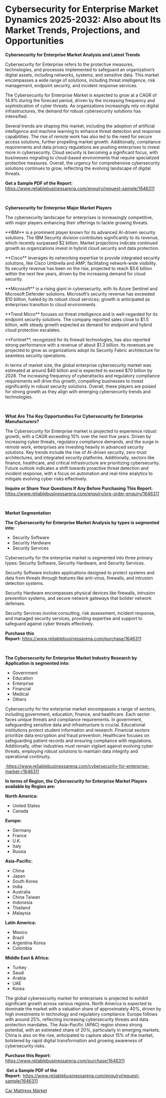 <p><h1>Cybersecurity for Enterprise Market Dynamics 2025-2032: Also about Its Market Trends, Projections, and Opportunities</h1></p><p><strong>Cybersecurity for Enterprise Market Analysis and Latest Trends</strong></p>
<p><p>Cybersecurity for Enterprise refers to the protective measures, technologies, and processes implemented to safeguard an organization’s digital assets, including networks, systems, and sensitive data. This market encompasses a wide range of solutions, including threat intelligence, risk management, endpoint security, and incident response services.</p><p>The Cybersecurity for Enterprise Market is expected to grow at a CAGR of 14.9% during the forecast period, driven by the increasing frequency and sophistication of cyber threats. As organizations increasingly rely on digital infrastructures, the demand for robust cybersecurity solutions has intensified. </p><p>Several trends are shaping this market, including the adoption of artificial intelligence and machine learning to enhance threat detection and response capabilities. The rise of remote work has also led to the need for secure access solutions, further propelling market growth. Additionally, compliance requirements and data privacy regulations are pushing enterprises to invest more in cybersecurity. Cloud security is becoming a significant focus, with businesses migrating to cloud-based environments that require specialized protective measures. Overall, the urgency for comprehensive cybersecurity solutions continues to grow, reflecting the evolving landscape of digital threats.</p></p>
<p><strong>Get a Sample PDF of the Report:&nbsp;</strong> <a href="https://www.reliablebusinessarena.com/enquiry/request-sample/1646311?utm_campaign=2262&utm_medium=2&utm_source=Github&utm_content=ia&utm_term=09022025&utm_id=cybersecurity-for-enterprise">https://www.reliablebusinessarena.com/enquiry/request-sample/1646311</a></p>
<p>&nbsp;</p>
<p><strong>Cybersecurity for Enterprise Major Market Players</strong></p>
<p><p>The cybersecurity landscape for enterprises is increasingly competitive, with major players enhancing their offerings to tackle growing threats. </p><p>**IBM** is a prominent player known for its advanced AI-driven security solutions. The IBM Security division contributes significantly to its revenue, which recently surpassed $2 billion. Market projections indicate continued growth as organizations invest in hybrid cloud security and data protection.</p><p>**Cisco** leverages its networking expertise to provide integrated security solutions, like Cisco Umbrella and AMP, facilitating network-wide visibility. Its security revenue has been on the rise, projected to reach $5.6 billion within the next few years, driven by the increasing demand for cloud security.</p><p>**Microsoft** is a rising giant in cybersecurity, with its Azure Sentinel and Microsoft Defender solutions. Microsoft’s security revenue has exceeded $10 billion, fueled by its robust cloud services; growth is anticipated as enterprises transition to cloud environments.</p><p>**Trend Micro** focuses on threat intelligence and is well-regarded for its endpoint security solutions. The company reported sales close to $1.5 billion, with steady growth expected as demand for endpoint and hybrid cloud protection escalates.</p><p>**Fortinet**, recognized for its firewall technologies, has also reported strong performance with a revenue of about $1.3 billion. Its revenues are projected to grow as organizations adopt its Security Fabric architecture for seamless security operations.</p><p>In terms of market size, the global enterprise cybersecurity market was estimated at around $40 billion and is expected to exceed $70 billion by 2028. The increasing frequency of cyberattacks and regulatory compliance requirements will drive this growth, compelling businesses to invest significantly in robust security solutions. Overall, these players are poised for strong growth as they align with emerging cybersecurity trends and technologies.</p></p>
<p>&nbsp;</p>
<p><strong>What Are The Key Opportunities For Cybersecurity for Enterprise Manufacturers?</strong></p>
<p><p>The Cybersecurity for Enterprise market is projected to experience robust growth, with a CAGR exceeding 10% over the next five years. Driven by increasing cyber threats, regulatory compliance demands, and the surge in remote work, enterprises are investing heavily in advanced security solutions. Key trends include the rise of AI-driven security, zero-trust architectures, and integrated security platforms. Additionally, sectors like finance, healthcare, and critical infrastructure are prioritizing cybersecurity. Future outlook indicates a shift towards proactive threat detection and incident response, with a focus on automation and real-time analytics to mitigate evolving cyber risks effectively.</p></p>
<p><strong>Inquire or Share Your Questions If Any Before Purchasing This Report:</strong> <a href="https://www.reliablebusinessarena.com/enquiry/pre-order-enquiry/1646311?utm_campaign=2262&utm_medium=2&utm_source=Github&utm_content=ia&utm_term=09022025&utm_id=cybersecurity-for-enterprise">https://www.reliablebusinessarena.com/enquiry/pre-order-enquiry/1646311</a></p>
<p>&nbsp;</p>
<p><strong>Market Segmentation</strong></p>
<p><strong>The Cybersecurity for Enterprise Market Analysis by types is segmented into:</strong></p>
<p><ul><li>Security Software</li><li>Security Hardware</li><li>Security Services</li></ul></p>
<p><p>Cybersecurity for the enterprise market is segmented into three primary types: Security Software, Security Hardware, and Security Services. </p><p>Security Software includes applications designed to protect systems and data from threats through features like anti-virus, firewalls, and intrusion detection systems. </p><p>Security Hardware encompasses physical devices like firewalls, intrusion prevention systems, and secure network gateways that bolster network defenses. </p><p>Security Services involve consulting, risk assessment, incident response, and managed security services, providing expertise and support to safeguard against cyber threats effectively.</p></p>
<p><strong>Purchase this Report:&nbsp;</strong><a href="https://www.reliablebusinessarena.com/purchase/1646311?utm_campaign=2262&utm_medium=2&utm_source=Github&utm_content=ia&utm_term=09022025&utm_id=cybersecurity-for-enterprise">https://www.reliablebusinessarena.com/purchase/1646311</a></p>
<p>&nbsp;</p>
<p><strong>The Cybersecurity for Enterprise Market Industry Research by Application is segmented into:</strong></p>
<p><ul><li>Government</li><li>Education</li><li>Enterprise</li><li>Financial</li><li>Medical</li><li>Others</li></ul></p>
<p><p>Cybersecurity for the enterprise market encompasses a range of sectors, including government, education, finance, and healthcare. Each sector faces unique threats and compliance requirements. In government, safeguarding sensitive data and infrastructure is crucial. Educational institutions protect student information and research. Financial sectors prioritize data encryption and fraud prevention. Healthcare focuses on safeguarding patient records and ensuring compliance with regulations. Additionally, other industries must remain vigilant against evolving cyber threats, employing robust solutions to maintain data integrity and operational continuity.</p></p>
<p><a href="https://www.reliablebusinessarena.com/cybersecurity-for-enterprise-market-r1646311?utm_campaign=2262&utm_medium=2&utm_source=Github&utm_content=ia&utm_term=09022025&utm_id=cybersecurity-for-enterprise">&nbsp;https://www.reliablebusinessarena.com/cybersecurity-for-enterprise-market-r1646311</a></p>
<p><strong>In terms of Region, the Cybersecurity for Enterprise Market Players available by Region are:</strong></p>
<p>
    <p> <strong> North America: </strong>
        <ul>
            <li>United States</li>
            <li>Canada</li>
        </ul>
        </p> 
    <p> <strong> Europe: </strong>
        <ul>
            <li>Germany</li>
            <li>France</li>
            <li>U.K.</li>
            <li>Italy</li>
            <li>Russia</li>
        </ul>
        </p> 
    <p> <strong> Asia-Pacific: </strong>
        <ul>
            <li>China</li>
            <li>Japan</li>
            <li>South Korea</li>
            <li>India</li>
            <li>Australia</li>
            <li>China Taiwan</li>
            <li>Indonesia</li>
            <li>Thailand</li>
            <li>Malaysia</li>
        </ul>
        </p> 
    <p> <strong> Latin America: </strong>
        <ul>
            <li>Mexico</li>
            <li>Brazil</li>
            <li>Argentina Korea</li>
            <li>Colombia</li>
        </ul>
        </p> 
    <p> <strong> Middle East & Africa: </strong>
        <ul>
            <li>Turkey</li>
            <li>Saudi</li>
            <li>Arabia</li>
            <li>UAE</li>
            <li>Korea</li>
        </ul>
    </p>
    </p>
<p><p>The global cybersecurity market for enterprises is projected to exhibit significant growth across various regions. North America is expected to dominate the market with a valuation share of approximately 40%, driven by high investments in technology and regulatory compliance. Europe follows with around 25%, reflecting increasing cybersecurity threats and data protection mandates. The Asia-Pacific (APAC) region shows strong potential, with an estimated share of 20%, particularly in emerging markets. China is also on the rise, anticipated to capture about 15% of the market, bolstered by rapid digital transformation and growing awareness of cybersecurity risks.</p></p>
<p><strong>Purchase this Report: </strong><a href="https://www.reliablebusinessarena.com/purchase/1646311?utm_campaign=2262&utm_medium=2&utm_source=Github&utm_content=ia&utm_term=09022025&utm_id=cybersecurity-for-enterprise">https://www.reliablebusinessarena.com/purchase/1646311</a></p>
<p>&nbsp;<strong>Get a Sample PDF of the Report:&nbsp;&nbsp;</strong><a href="https://www.reliablebusinessarena.com/enquiry/request-sample/1646311?utm_campaign=2262&utm_medium=2&utm_source=Github&utm_content=ia&utm_term=09022025&utm_id=cybersecurity-for-enterprise">https://www.reliablebusinessarena.com/enquiry/request-sample/1646311</a></p>
<p><strong></strong></p>
<p><p><a href="https://github.com/leopardmicheal7019/Market-Research-Report-List-1/blob/main/car-mattress-market.md?utm_campaign=2262&utm_medium=2&utm_source=Github&utm_content=ia&utm_term=09022025&utm_id=cybersecurity-for-enterprise">Car Mattress Market</a></p></p>